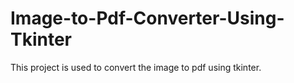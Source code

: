 # Image-to-Pdf-Converter-Using-Tkinter
This project is used to convert the image to pdf using tkinter.
